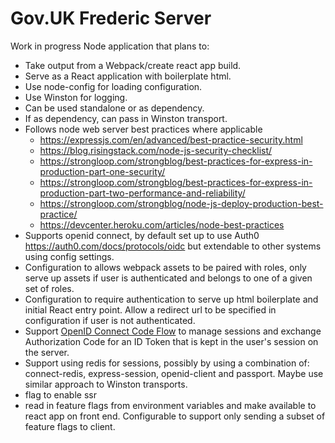 # Gov.UK Frederic Server

Work in progress Node application that plans to:

- Take output from a Webpack/create react app build.
- Serve as a React application with boilerplate html.
- Use node-config for loading configuration.
- Use Winston for logging.
- Can be used standalone or as dependency.
- If as dependency, can pass in Winston transport.
- Follows node web server best practices where applicable
  - https://expressjs.com/en/advanced/best-practice-security.html
  - https://blog.risingstack.com/node-js-security-checklist/
  - https://strongloop.com/strongblog/best-practices-for-express-in-production-part-one-security/
  - https://strongloop.com/strongblog/best-practices-for-express-in-production-part-two-performance-and-reliability/
  - https://strongloop.com/strongblog/node-js-deploy-production-best-practice/
  - https://devcenter.heroku.com/articles/node-best-practices
- Supports openid connect, by default set up to use Auth0 https://auth0.com/docs/protocols/oidc but extendable to other systems using config settings.
- Configuration to allows webpack assets to be paired with roles, only serve up assets if user is authenticated and belongs to one of a given set of roles.
- Configuration to require authentication to serve up html boilerplate and initial React entry point. Allow a redirect url to be specified in configuration if user is not authenticated.
- Support [OpenID Connect Code Flow]([https://openid.net/specs/openid-connect-core-1_0.html#CodeFlowAuth) to manage sessions and exchange Authorization Code for an ID Token that is kept in the user's session on the server.
- Support using redis for sessions, possibly by using a combination of: connect-redis, express-session, openid-client and passport. Maybe use similar approach to Winston transports.
- flag to enable ssr
- read in feature flags from environment variables and make available to react app on front end. Configurable to support only sending a subset of feature flags to client.
